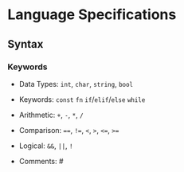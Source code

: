 # Language Specifications 

## Syntax 
### Keywords 

- Data Types: `int`, `char`, `string`, `bool`
 
- Keywords: `const` `fn` `if`/`elif`/`else` `while`

- Arithmetic: `+`, `-`, `*`, `/`
- Comparison: `==`, `!=`, `<`, `>`, `<=`, `>=`
- Logical: `&&`, `||`, `!`

- Comments:  # 


